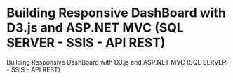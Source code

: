 # Building Responsive DashBoard with D3.js and ASP.NET MVC (SQL SERVER - SSIS - API REST)
Building Responsive DashBoard with D3.js and ASP.NET MVC (SQL SERVER - SSIS - API REST)
